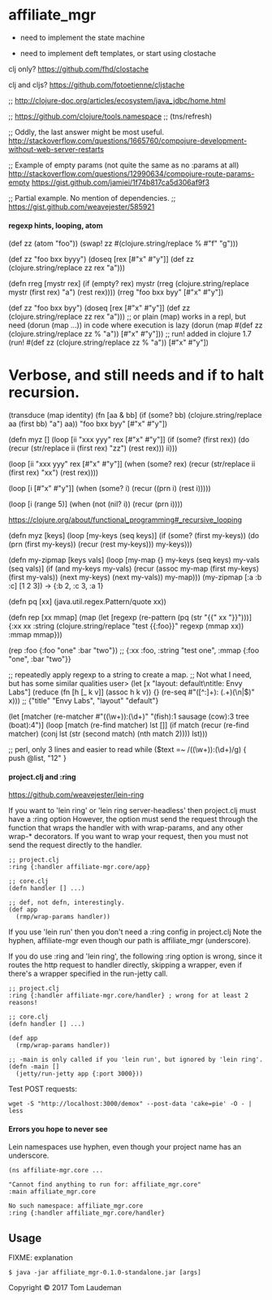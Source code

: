 # affiliate_mgr

* need to implement the state machine

* need to implement deft templates, or start using  clostache

clj only?
https://github.com/fhd/clostache

clj and cljs?
https://github.com/fotoetienne/cljstache

;; http://clojure-doc.org/articles/ecosystem/java_jdbc/home.html

;; https://github.com/clojure/tools.namespace
;; (tns/refresh)

;; Oddly, the last answer might be most useful.
http://stackoverflow.com/questions/1665760/compojure-development-without-web-server-restarts

;; Example of empty params (not quite the same as no :params at all)
http://stackoverflow.com/questions/12990634/compojure-route-params-empty
https://gist.github.com/jamiei/1f74b817ca5d306af9f3

;; Partial example. No mention of dependencies.
;; https://gist.github.com/weavejester/585921

#### regexp hints, looping, atom
(def zz (atom "foo"))
(swap! zz #(clojure.string/replace % #"f" "g")))

(def zz "foo bxx byyy")
(doseq [rex [#"x" #"y"]] (def zz (clojure.string/replace zz rex "a")))

(defn rreg [mystr rex]
  (if (empty? rex)
    mystr
    (rreg (clojure.string/replace mystr (first rex) "a") (rest rex))))
(rreg "foo bxx byy" [#"x" #"y"])

(def zz "foo bxx byy")
(doseq [rex [#"x" #"y"]] (def zz (clojure.string/replace zz rex "a")))
;; or plain (map) works in a repl, but need (dorun (map ...)) in code where execution is lazy
(dorun (map #(def zz (clojure.string/replace zz % "a")) [#"x" #"y"]))
;; run! added in clojure 1.7
(run! #(def zz (clojure.string/replace zz % "a")) [#"x" #"y"])

# Verbose, and still needs and if to halt recursion.
(transduce (map identity) (fn [aa & bb] (if (some? bb) (clojure.string/replace aa (first bb) "a") aa)) "foo bxx byy" [#"x" #"y"])

(defn myz []
  (loop [ii "xxx yyy" rex [#"x" #"y"]]
    (if (some? (first rex))
      (do
      (recur (str/replace ii (first rex) "zz") (rest rex))) ii)))

(loop [ii "xxx yyy" rex [#"x" #"y"]] (when (some? rex) (recur (str/replace ii (first rex) "xx") (rest rex))))

(loop [i [#"x" #"y"]] (when (some? i) (recur ((prn i) (rest i)))))

(loop [i (range 5)] (when (not (nil? i)) (recur (prn i))))

https://clojure.org/about/functional_programming#_recursive_looping

(defn myz [keys]
  (loop [my-keys (seq keys)]
    (if (some? (first my-keys))
      (do
      (prn (first my-keys))
      (recur (rest my-keys)))
      my-keys)))


(defn my-zipmap [keys vals]
  (loop [my-map {}
         my-keys (seq keys)
         my-vals (seq vals)]
    (if (and my-keys my-vals)
      (recur (assoc my-map (first my-keys) (first my-vals))
             (next my-keys)
             (next my-vals))
      my-map)))
(my-zipmap [:a :b :c] [1 2 3])
-> {:b 2, :c 3, :a 1}

(defn pq [xx] (java.util.regex.Pattern/quote xx))

(defn rep [xx mmap]
  (map 
  (let [regexp (re-pattern (pq (str "{{" xx "}}")))]
    {:xx xx
     :string (clojure.string/replace "test {{:foo}}" regexp (mmap xx))
     :mmap mmap}))

(rep :foo {:foo "one" :bar "two"})
;; {:xx :foo, :string "test one", :mmap {:foo "one", :bar "two"}}

;; repeatedly apply regexp to a string to create a map.
;; Not what I need, but has some similar qualities
user> (let [x "layout: default\ntitle: Envy Labs"]
        (reduce (fn [h [_ k v]] (assoc h k v))
                {}
                (re-seq #"([^:]+): (.+)(\n|$)" x)))
;; {"title" "Envy Labs", "layout" "default"}


  (let [matcher (re-matcher #"\((\w+)\):(\d+)" "(fish):1 sausage (cow):3 tree (boat):4")]
    (loop [match (re-find matcher)
           lst []]
      (if match
        (recur (re-find matcher) (conj lst (str (second match) (nth match 2))))
        lst)))

;; perl, only 3 lines and easier to read
while ($text =~ /\((\w+)\):(\d+)/g) {
  push @list, "$1$2"
}
  


#### project.clj and :ring

https://github.com/weavejester/lein-ring

If you want to 'lein ring' or 'lein ring server-headless' then project.clj must have a :ring option However,
the option must send the request through the function that wraps the handler with with wrap-params, and any other
wrap-* decorators. If you want to wrap your request, then you must not send the request directly to the handler.

```
;; project.clj
:ring {:handler affiliate-mgr.core/app}

;; core.clj
(defn handler [] ...)

;; def, not defn, interestingly.
(def app
  (rmp/wrap-params handler))
```

If you use 'lein run' then you don't need a :ring config in project.clj Note the hyphen, affiliate-mgr even
though our path is affiliate_mgr (underscore). 

If you do use :ring and 'lein ring', the following :ring option is wrong, since it routes the http request to
handler directly, skipping a wrapper, even if there's a wrapper specified in the run-jetty call.

```
;; project.clj
:ring {:handler affiliate-mgr.core/handler} ; wrong for at least 2 reasons!

;; core.clj
(defn handler [] ...)

(def app
  (rmp/wrap-params handler))

;; -main is only called if you 'lein run', but ignored by 'lein ring'.
(defn -main []
  (jetty/run-jetty app {:port 3000}))
```


Test POST requests:

```
wget -S "http://localhost:3000/demox" --post-data 'cake=pie' -O - | less
```

#### Errors you hope to never see

Lein namespaces use hyphen, even though your project name has an underscore.

```
(ns affiliate-mgr.core ...

"Cannot find anything to run for: affiliate_mgr.core"
:main affiliate_mgr.core

No such namespace: affiliate_mgr.core
:ring {:handler affiliate_mgr.core/handler}
```


## Usage

FIXME: explanation

    $ java -jar affiliate_mgr-0.1.0-standalone.jar [args]

Copyright © 2017 Tom Laudeman


